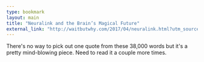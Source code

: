 ```yaml
---
type: bookmark
layout: main
title: "Neuralink and the Brain’s Magical Future"
external_link: "http://waitbutwhy.com/2017/04/neuralink.html?utm_source=Main+List&utm_campaign=572c666a30-MC_Neuralink_2017_04_20&utm_medium=email&utm_term=0_5b568bad0b-572c666a30-52660133&mc_cid=572c666a30&mc_eid=41afc01278"
---
```


There's no way to pick out one quote from these 38,000 words but it's a pretty mind-blowing piece. Need to read it a couple more times. 
